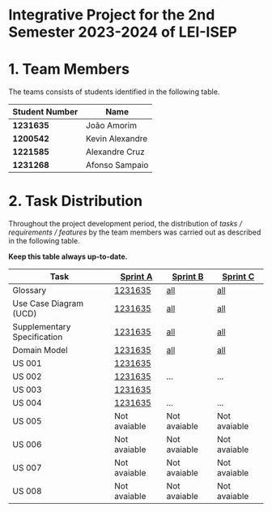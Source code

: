 # Integrative Project for the 2nd Semester 2023-2024 of LEI-ISEP

# 1. Team Members

The teams consists of students identified in the following table.

| Student Number | Name            |
|----------------|-----------------|
| **1231635**    | João Amorim     |
| **1200542**    | Kevin Alexandre |
| **1221585**    | Alexandre Cruz  |
| **1231268**    | Afonso Sampaio  |

# 2. Task Distribution ###

Throughout the project development period, the distribution of _tasks / requirements / features_ by the team members
was carried out as described in the following table.

**Keep this table always up-to-date.**

| Task                        | [Sprint A](sprintA)                                                            | [Sprint B](sprintB/Readme.md)                                                              | [Sprint C](sprintC/Readme.md)                                                              |
|-----------------------------|--------------------------------------------------------------------------------|--------------------------------------------------------------------------------------------|--------------------------------------------------------------------------------------------|
| Glossary                    | [1231635](sprintA/global-artifacts/01.requirements-engineering/glossary.md)    | [all](sprintB/global-artifacts/01.engineering-requirements/glossary.md)                    | [all](sprintC/global-artifacts/01.engineering-requirements/glossary.md)                    |
| Use Case Diagram (UCD)      | [1231635](sprintA/global-artifacts/01.requirements-engineering/use-case-diagram.md) | [all](sprintB/global-artifacts/01.engineering-requirements/use-case-diagram.md)            | [all](sprintC/global-artifacts/01.engineering-requirements/use-case-diagram.md)            |
| Supplementary Specification | [1231635](sprintA/global-artifacts/01.requirements-engineering/supplementary-specification.md) | [all](sprintB/global-artifacts/01.engineering-requirements/supplementary-specification.md) | [all](sprintC/global-artifacts/01.engineering-requirements/supplementary-specification.md) |
| Domain Model                | [1231635](sprintA/global-artifacts/02.analysis/analysis.md)                    | [all](sprintB/global-artifacts/02.analysis/analysis.md)                                    | [all](sprintC/global-artifacts/02.analysis/analysis.md)                                    |
| US 001                      | [1231635](sprintA/us001/Readme.md)                                             |                                                                                            |                                                                                            |
| US 002                      | [1231635](sprintA/us002/Readme.md)                                             | ...                                                                                        | ...                                                                                        |
| US 003                      | [1231635](sprintA/us003/Readme.md)                                             |                                                                                            |                                                                                            |
| US 004                      | [1231635](sprintA/us004/Readme.md)                                             | ...                                                                                        | ...                                                                                        |
| US 005                      | Not avaiable                                                                   | Not avaiable                                                                                           | Not avaiable                                                                                           |
| US 006                      | Not avaiable                                                                   | Not avaiable                                                                                           | Not avaiable                                                                                           |
| US 007                      | Not avaiable                                                                   | Not avaiable                                                                                           | Not avaiable                                                                                           |
| US 008                      | Not avaiable                                                                   | Not avaiable                                                                                           | Not avaiable                                                                                           |